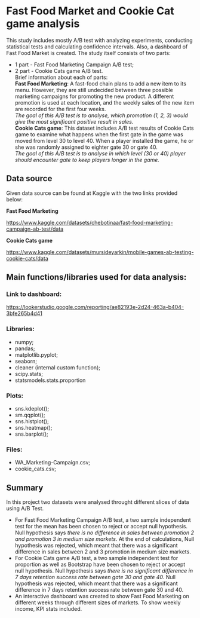 
# Fast Food Market and Cookie Cat game analysis

This study includes mostly A/B test with analyzing experiments, conducting statistical tests and calculating confidence intervals. Also, a dashboard of Fast Food Market is created. The study itself consists of two parts:  
- 1 part - Fast Food Marketing Campaign A/B test;  
- 2 part - Cookie Cats game A/B test.  
Brief information about each of parts:  
**Fast Food Marketing**: A fast-food chain plans to add a new item to its menu. However, they are still undecided between three possible marketing campaigns for promoting the new product. A different promotion is used at each location, and the weekly sales of the new item are recorded for the first four weeks.  
*The goal of this A/B test is to analyse, which promotion (1, 2, 3) would give the most significant positive result in sales.*  
**Cookie Cats game**: This dataset includes A/B test results of Cookie Cats game to examine what happens when the first gate in the game was moved from level 30 to level 40. When a player installed the game, he or she was randomly assigned to eighter gate 30 or gate 40.  
*The goal of this A/B test is to analyse in which level (30 or 40) player should encounter gate to keep players longer in the game.*


## Data source

Given data source can be found at Kaggle with the two links provided below:

  **Fast Food Marketing**  

  https://www.kaggle.com/datasets/chebotinaa/fast-food-marketing-campaign-ab-test/data  

  **Cookie Cats game**  

  https://www.kaggle.com/datasets/mursideyarkin/mobile-games-ab-testing-cookie-cats/data



## Main functions/libraries used for data analysis:  
### Link to dashboard:  
https://lookerstudio.google.com/reporting/ae82193e-2d24-463a-b404-3bfe265b4d41
### Libraries:  
- numpy;
- pandas;
- matplotlib.pyplot;
- seaborn;
- cleaner (internal custom function);
- scipy.stats;  
- statsmodels.stats.proportion

### Plots:
- sns.kdeplot();
- sm.qqplot();
- sns.histplot();
- sns.heatmap();
- sns.barplot();
### Files:
- WA_Marketing-Campaign.csv;
- cookie_cats.csv;

## Summary

In this project two datasets were analysed throught different slices of data using A/B Test.  
- For Fast Food Marketing Campaign A/B test, a two sample independent test for the mean has been chosen to reject or accept null hypothesis. Null hypothesis says *there is no difference in sales between promotion 2 and promotion 3 in medium size markets*. At the end of calculations, Null hypothesis was rejected, which meant that there was a significant difference in sales between 2 and 3 promotion in medium size markets.  
- For Cookie Cats game A/B test, a two sample independent test for proportion as well as Bootstrap have been chosen to reject or accept null hypothesis. Null hypothesis says *there is no significant difference in 7 days retention success rate between gate 30 and gate 40*. Null hypothesis was rejected, which meant that there was a significant difference in 7 days retention success rate between gate 30 and 40.  
- An interactive dashboard was created to show Fast Food Marketing on different weeks through different sizes of markets. To show weekly income, KPI stats included.

